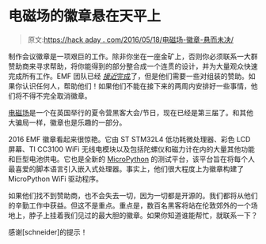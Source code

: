 # 电磁场的徽章悬在天平上

> 原文:[https://hack aday . com/2016/05/18/电磁场-徽章-悬而未决/](https://hackaday.com/2016/05/18/electromagnetic-fields-badge-hanging-in-the-balance/)

制作会议徽章是一项艰巨的工作。除非你坐在一座金矿上，否则你必须联系一大群赞助商来寻求帮助，将你能得到的部分整合成一个连贯的设计，并为大量观众快速完成所有工作。EMF 团队已经 [*接近*完成](http://blog.emfcamp.org/post/144514906298/tilda-mk%CF%80-the-hackable-conference-badge-that)了，但是他们需要一些对组装的赞助。如果你认识任何人，帮助他们！如果他们不能在接下来的两周内安排好一些事情，他们将不得不完全取消徽章。

[电磁场](https://www.emfcamp.org/)是一个在英国举行的夏令营黑客大会/节日，现在已经是第三届了。和其他大骗局一样，徽章也是乐趣的一部分。

2016 EMF 徽章看起来很惊艳。它由 ST STM32L4 低功耗微处理器、彩色 LCD 屏幕、TI CC3100 WiFi 无线电模块以及包括陀螺仪和磁力计在内的大量其他功能和巨型电池供电。它也是全新的 [MicroPython](http://micropython.org/) 的测试平台，该平台旨在将每个人最喜爱的脚本语言引入嵌入式处理器。事实上，他们很大程度上为徽章构建了 MicroPython WiFi 驱动程序。

如果他们找不到赞助商，也不会失去一切，因为一切都是开源的。我们都将从他们的辛勤工作中获益。但这不是重点。重点是，数百名黑客将站在伦敦郊外的一个场地上，脖子上挂着我们见过的最大胆的徽章。如果你知道谁能帮忙，就联系一下？

感谢[schneider]的提示！